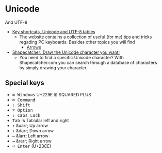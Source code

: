 # Unicode

And UTF-8

- [Key shortcuts, Unicode and UTF-8 tables](https://www.key-shortcut.com/en/)
    - The website contains a collection of useful (for me) tips and tricks regading PC keyboards. Besides other topics you will find
        - [Arrows](https://www.key-shortcut.com/en/writing-systems/35-symbols/arrows/)
- [Shapecatcher: Draw the Unicode character you want!](shapecatcher.com)
    - You need to find a specific Unicode character? With Shapecatcher.com you can search through a database of characters by simply drawing your character.


## Special keys

- <kbd>⊞ Windows</kbd> U+229E ⊞ SQUARED PLUS
- <kbd>⌘ Command</kbd>
- <kbd>⇧ Shift</kbd>
- <kbd>⌥ Option</kbd>
- <kbd>⇪ Caps Lock</kbd>
- <kbd>Tab ↹</kbd> Tablular left and right
- <kbd>&uarr;</kbd> &amp;uarr; Up arrow
- <kbd>&darr;</kbd> &amp;darr; Down arrow
- <kbd>&larr;</kbd> &amp;larr; Left arrow
- <kbd>&rarr;</kbd> &amp;rarr; Right arrow
- <kbd>⏎ Enter</kbd> (U+23CE)
